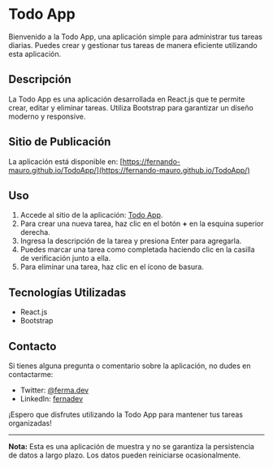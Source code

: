 # Todo App

Bienvenido a la Todo App, una aplicación simple para administrar tus tareas diarias. Puedes crear y gestionar tus tareas de manera eficiente utilizando esta aplicación.

## Descripción

La Todo App es una aplicación desarrollada en React.js que te permite crear, editar y eliminar tareas. Utiliza Bootstrap para garantizar un diseño moderno y responsive.

## Sitio de Publicación

La aplicación está disponible en: [https://fernando-mauro.github.io/TodoApp/](https://fernando-mauro.github.io/TodoApp/)

## Uso

1. Accede al sitio de la aplicación: [Todo App](https://fernando-mauro.github.io/TodoApp/).
2. Para crear una nueva tarea, haz clic en el botón **+** en la esquina superior derecha.
3. Ingresa la descripción de la tarea y presiona Enter para agregarla.
4. Puedes marcar una tarea como completada haciendo clic en la casilla de verificación junto a ella.
5. Para eliminar una tarea, haz clic en el ícono de basura.

## Tecnologías Utilizadas

- React.js
- Bootstrap

## Contacto

Si tienes alguna pregunta o comentario sobre la aplicación, no dudes en contactarme:

- Twitter: [@ferma.dev](https://x.com/ferma.dev)
- LinkedIn: [fernadev](https://www.linkedin.com/in/fermadev/)

¡Espero que disfrutes utilizando la Todo App para mantener tus tareas organizadas!

---

**Nota:** Esta es una aplicación de muestra y no se garantiza la persistencia de datos a largo plazo. Los datos pueden reiniciarse ocasionalmente.